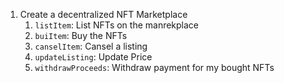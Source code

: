 1. Create a decentralized NFT Marketplace  
    1. `listItem`: List NFTs on the manrekplace
    2. `buiItem`: Buy the NFTs
    3. `canselItem`: Cansel a listing
    4. `updateListing`: Update Price
    5. `withdrawProceeds`: Withdraw payment for my bought NFTs
